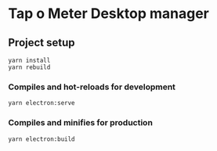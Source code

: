 # Tap o Meter Desktop manager

## Project setup
```
yarn install
yarn rebuild
```

### Compiles and hot-reloads for development
```
yarn electron:serve
```

### Compiles and minifies for production
```
yarn electron:build
```

